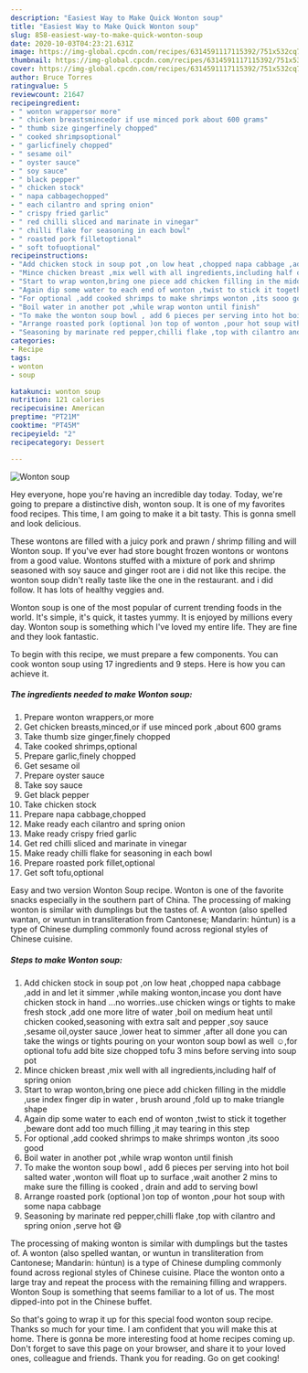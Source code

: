 ```yaml
---
description: "Easiest Way to Make Quick Wonton soup"
title: "Easiest Way to Make Quick Wonton soup"
slug: 858-easiest-way-to-make-quick-wonton-soup
date: 2020-10-03T04:23:21.631Z
image: https://img-global.cpcdn.com/recipes/6314591117115392/751x532cq70/wonton-soup-recipe-main-photo.jpg
thumbnail: https://img-global.cpcdn.com/recipes/6314591117115392/751x532cq70/wonton-soup-recipe-main-photo.jpg
cover: https://img-global.cpcdn.com/recipes/6314591117115392/751x532cq70/wonton-soup-recipe-main-photo.jpg
author: Bruce Torres
ratingvalue: 5
reviewcount: 21647
recipeingredient:
- " wonton wrappersor more"
- " chicken breastsmincedor if use minced pork about 600 grams"
- " thumb size gingerfinely chopped"
- " cooked shrimpsoptional"
- " garlicfinely chopped"
- " sesame oil"
- " oyster sauce"
- " soy sauce"
- " black pepper"
- " chicken stock"
- " napa cabbagechopped"
- " each cilantro and spring onion"
- " crispy fried garlic"
- " red chilli sliced and marinate in vinegar"
- " chilli flake for seasoning in each bowl"
- " roasted pork filletoptional"
- " soft tofuoptional"
recipeinstructions:
- "Add chicken stock in soup pot ,on low heat ,chopped napa cabbage ,add in and let it simmer ,while making wonton,incase you dont have chicken stock in hand ...no worries..use chicken wings or tights to make fresh stock ,add one more litre of water ,boil on medium heat until chicken cooked,seasoning with extra salt and pepper ,soy sauce ,sesame oil,oyster sauce ,lower heat to simmer ,after all done you can take the wings or tights pouring on your wonton soup bowl as well ☺,for optional tofu add bite size chopped tofu 3 mins before serving into soup  pot"
- "Mince chicken breast ,mix well with all ingredients,including half of spring onion"
- "Start to wrap wonton,bring one piece add chicken filling in the middle ,use index finger dip in water , brush around ,fold up to make triangle shape"
- "Again dip some water to each end of wonton ,twist to stick it together ,beware dont add too much filling ,it may tearing in this step"
- "For optional ,add cooked shrimps to make shrimps wonton ,its sooo good"
- "Boil water in another pot ,while wrap wonton until finish"
- "To make the wonton soup bowl , add 6 pieces per serving into hot boil salted water ,wonton will float up to surface ,wait another 2 mins to make sure the filling is cooked , drain and add to serving bowl"
- "Arrange roasted pork (optional )on top of wonton ,pour hot soup with some napa cabbage"
- "Seasoning by marinate red pepper,chilli flake ,top with cilantro and spring onion ,serve hot 😄"
categories:
- Recipe
tags:
- wonton
- soup

katakunci: wonton soup 
nutrition: 121 calories
recipecuisine: American
preptime: "PT21M"
cooktime: "PT45M"
recipeyield: "2"
recipecategory: Dessert

---
```



![Wonton soup](https://img-global.cpcdn.com/recipes/6314591117115392/751x532cq70/wonton-soup-recipe-main-photo.jpg)

Hey everyone, hope you're having an incredible day today. Today, we're going to prepare a distinctive dish, wonton soup. It is one of my favorites food recipes. This time, I am going to make it a bit tasty. This is gonna smell and look delicious.

These wontons are filled with a juicy pork and prawn / shrimp filling and will Wonton soup. If you&#39;ve ever had store bought frozen wontons or wontons from a good value. Wontons stuffed with a mixture of pork and shrimp seasoned with soy sauce and ginger root are i did not like this recipe. the wonton soup didn&#39;t really taste like the one in the restaurant. and i did follow. It has lots of healthy veggies and.

Wonton soup is one of the most popular of current trending foods in the world. It's simple, it's quick, it tastes yummy. It is enjoyed by millions every day. Wonton soup is something which I've loved my entire life. They are fine and they look fantastic.


To begin with this recipe, we must prepare a few components. You can cook wonton soup using 17 ingredients and 9 steps. Here is how you can achieve it.

<!--inarticleads1-->

##### The ingredients needed to make Wonton soup:

1. Prepare  wonton wrappers,or more
1. Get  chicken breasts,minced,or if use minced pork ,about 600 grams
1. Take  thumb size ginger,finely chopped
1. Take  cooked shrimps,optional
1. Prepare  garlic,finely chopped
1. Get  sesame oil
1. Prepare  oyster sauce
1. Take  soy sauce
1. Get  black pepper
1. Take  chicken stock
1. Prepare  napa cabbage,chopped
1. Make ready  each cilantro and spring onion
1. Make ready  crispy fried garlic
1. Get  red chilli sliced and marinate in vinegar
1. Make ready  chilli flake for seasoning in each bowl
1. Prepare  roasted pork fillet,optional
1. Get  soft tofu,optional


Easy and two version Wonton Soup recipe. Wonton is one of the favorite snacks especially in the southern part of China. The processing of making wonton is similar with dumplings but the tastes of. A wonton (also spelled wantan, or wuntun in transliteration from Cantonese; Mandarin: húntun) is a type of Chinese dumpling commonly found across regional styles of Chinese cuisine. 

<!--inarticleads2-->

##### Steps to make Wonton soup:

1. Add chicken stock in soup pot ,on low heat ,chopped napa cabbage ,add in and let it simmer ,while making wonton,incase you dont have chicken stock in hand ...no worries..use chicken wings or tights to make fresh stock ,add one more litre of water ,boil on medium heat until chicken cooked,seasoning with extra salt and pepper ,soy sauce ,sesame oil,oyster sauce ,lower heat to simmer ,after all done you can take the wings or tights pouring on your wonton soup bowl as well ☺,for optional tofu add bite size chopped tofu 3 mins before serving into soup  pot
1. Mince chicken breast ,mix well with all ingredients,including half of spring onion
1. Start to wrap wonton,bring one piece add chicken filling in the middle ,use index finger dip in water , brush around ,fold up to make triangle shape
1. Again dip some water to each end of wonton ,twist to stick it together ,beware dont add too much filling ,it may tearing in this step
1. For optional ,add cooked shrimps to make shrimps wonton ,its sooo good
1. Boil water in another pot ,while wrap wonton until finish
1. To make the wonton soup bowl , add 6 pieces per serving into hot boil salted water ,wonton will float up to surface ,wait another 2 mins to make sure the filling is cooked , drain and add to serving bowl
1. Arrange roasted pork (optional )on top of wonton ,pour hot soup with some napa cabbage
1. Seasoning by marinate red pepper,chilli flake ,top with cilantro and spring onion ,serve hot 😄


The processing of making wonton is similar with dumplings but the tastes of. A wonton (also spelled wantan, or wuntun in transliteration from Cantonese; Mandarin: húntun) is a type of Chinese dumpling commonly found across regional styles of Chinese cuisine. Place the wonton onto a large tray and repeat the process with the remaining filling and wrappers. Wonton Soup is something that seems familiar to a lot of us. The most dipped-into pot in the Chinese buffet. 

So that's going to wrap it up for this special food wonton soup recipe. Thanks so much for your time. I am confident that you will make this at home. There is gonna be more interesting food at home recipes coming up. Don't forget to save this page on your browser, and share it to your loved ones, colleague and friends. Thank you for reading. Go on get cooking!
